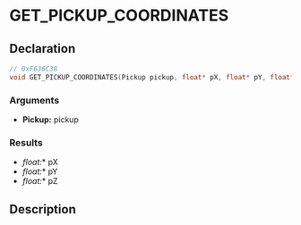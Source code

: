 # GET_PICKUP_COORDINATES

## Declaration
```cpp
// 0xF636C38
void GET_PICKUP_COORDINATES(Pickup pickup, float* pX, float* pY, float* pZ);
```

### Arguments
- **Pickup:** pickup

### Results
- **float*:** pX
- **float*:** pY
- **float*:** pZ

## Description
